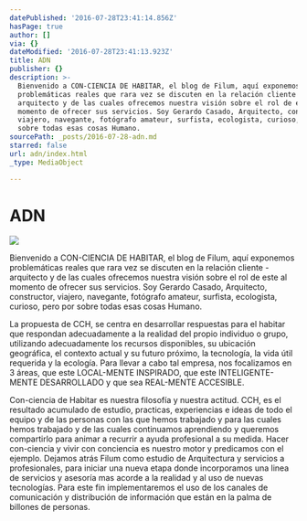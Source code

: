 ```yaml
---
datePublished: '2016-07-28T23:41:14.856Z'
hasPage: true
author: []
via: {}
dateModified: '2016-07-28T23:41:13.923Z'
title: ADN
publisher: {}
description: >-
  Bienvenido a CON-CIENCIA DE HABITAR, el blog de Filum, aquí exponemos
  problemáticas reales que rara vez se discuten en la relación cliente -
  arquitecto y de las cuales ofrecemos nuestra visión sobre el rol de este al
  momento de ofrecer sus servicios. Soy Gerardo Casado, Arquitecto, constructor,
  viajero, navegante, fotógrafo amateur, surfista, ecologista, curioso, pero por
  sobre todas esas cosas Humano.
sourcePath: _posts/2016-07-28-adn.md
starred: false
url: adn/index.html
_type: MediaObject

---
```

# ADN
![](https://the-grid-user-content.s3-us-west-2.amazonaws.com/4cbe9df6-90b7-4932-996c-0f5fb136f583.png)

Bienvenido a CON-CIENCIA DE HABITAR, el blog de Filum, aquí exponemos problemáticas reales que rara vez se discuten en la relación cliente - arquitecto y de las cuales ofrecemos nuestra visión sobre el rol de este al momento de ofrecer sus servicios. Soy Gerardo Casado, Arquitecto, constructor, viajero, navegante, fotógrafo amateur, surfista, ecologista, curioso, pero por sobre todas esas cosas Humano.

La propuesta de CCH, se centra en desarrollar respuestas para el habitar que respondan adecuadamente a la realidad del propio individuo o grupo, utilizando adecuadamente los recursos disponibles, su ubicación geográfica, el contexto actual y su futuro próximo, la tecnología, la vida útil requerida y la ecología. Para llevar a cabo tal empresa, nos focalizamos en 3 áreas, que este LOCAL-MENTE INSPIRADO, que este INTELIGENTE-MENTE DESARROLLADO y que sea REAL-MENTE ACCESIBLE.

Con-ciencia de Habitar es nuestra filosofía y nuestra actitud. CCH, es el resultado acumulado de estudio, practicas, experiencias e ideas de todo el equipo y de las personas con las que hemos trabajado y para las cuales hemos trabajado y de las cuales continuamos aprendiendo y queremos compartirlo para animar a recurrir a ayuda profesional a su medida. Hacer con-ciencia y vivir con conciencia es nuestro motor y predicamos con el ejemplo. Dejamos atrás Filum como estudio de Arquitectura y servicios a profesionales, para iniciar una nueva etapa donde incorporamos una linea de servicios y asesoría mas acorde a la realidad y al uso de nuevas tecnologías. Para este fin implementaremos el uso de los canales de comunicación y distribución de información que están en la palma de billones de personas.